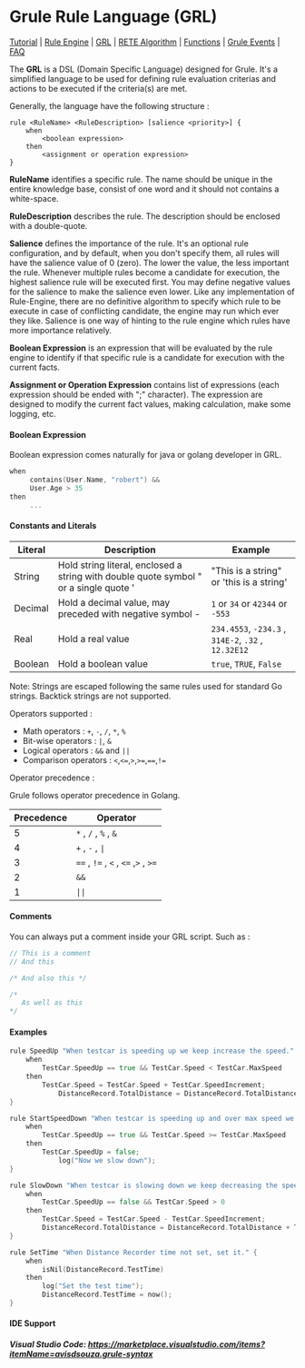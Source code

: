 # Grule Rule Language (GRL)

[Tutorial](Tutorial_en.md) | [Rule Engine](RuleEngine_en.md) | [GRL](GRL_en.md) | [RETE Algorithm](RETE_en.md) | [Functions](Function_en.md) | [Grule Events](GruleEvent_en.md) | [FAQ](FAQ_en.md)

The **GRL** is a DSL (Domain Specific Language) designed for Grule. It's a simplified language
to be used for defining rule evaluation criterias and actions to be executed if the criteria(s) are met.

Generally, the language have the following structure :

```text
rule <RuleName> <RuleDescription> [salience <priority>] {
    when
        <boolean expression>
    then
        <assignment or operation expression>
}
```

**RuleName** identifies a specific rule. The name should be unique in the entire knowledge base, consist of one word and
it should not contains a white-space.

**RuleDescription** describes the rule. The description should be enclosed with a double-quote.

**Salience** defines the importance of the rule. It's an optional rule configuration, and by default, when you don't specify them, all rules will have the salience value of 0 (zero).
The lower the value, the less important the rule. Whenever multiple rules become a candidate for execution, the highest salience rule will be executed first. You may define negative values for the salience to make the salience even lower. Like any implementation of Rule-Engine, there are no definitive algorithm to specify which rule to be execute in case of conflicting candidate, the engine may run which ever they like.
Salience is one way of hinting to the rule engine which rules have more importance relatively.

**Boolean Expression** is an expression that will be evaluated by the rule engine to identify if that specific rule
is a candidate for execution with the current facts.

**Assignment or Operation Expression** contains list of expressions (each expression should be ended with ";" character).
The expression are designed to modify the current fact values, making calculation, make some logging, etc.

#### Boolean Expression

Boolean expression comes naturally for java or golang developer in GRL.

```go
when
     contains(User.Name, "robert") &&
     User.Age > 35
then
     ...
```

#### Constants and Literals

| Literal | Description                                                            | Example                          |
| ------- | ---------------------------------------------------------------------- | -------------------------------- |
| String  | Hold string literal, enclosed a string with double quote symbol &quot; or a single quote ' | "This is a string" or 'this is a string' |
| Decimal | Hold a decimal value, may preceded with negative symbol -             | `1` or `34` or `42344` or `-553` |
| Real    | Hold a real value                                                      | `234.4553`, `-234.3` , `314E-2`, `.32` , `12.32E12`  |
| Boolean | Hold a boolean value                                                   | `true`, `TRUE`, `False`          |

Note: Strings are escaped following the same rules used for standard Go strings. Backtick strings are not supported.

Operators supported :

* Math operators : `+`, `-`, `/`, `*`, `%`
* Bit-wise operators : `|`, `&`
* Logical operators : `&&` and `||`
* Comparison operators : `<`,`<=`,`>`,`>=`,`==`,`!=` 

Operator precedence :

Grule follows operator precedence in Golang.

| Precedence |  Operator |
| ---------- | --------- |
|    5       |      `*` , `/` , `%` , `&` |
|    4       |      `+` , `-` , `\|`     |
|    3       |      `==` , `!=` , `<` , `<=` ,`>` , `>=`  |
|    2       |      `&&`  |
|    1       |      `\|\|`  |

#### Comments

You can always put a comment inside your GRL script. Such as :

```go
// This is a comment
// And this

/* And also this */

/*
   As well as this
*/
```

#### Examples

```go
rule SpeedUp "When testcar is speeding up we keep increase the speed."  {
    when
        TestCar.SpeedUp == true && TestCar.Speed < TestCar.MaxSpeed
    then
        TestCar.Speed = TestCar.Speed + TestCar.SpeedIncrement;
            DistanceRecord.TotalDistance = DistanceRecord.TotalDistance + TestCar.Speed;
}

rule StartSpeedDown "When testcar is speeding up and over max speed we change to speed down."  {
    when
        TestCar.SpeedUp == true && TestCar.Speed >= TestCar.MaxSpeed
    then
        TestCar.SpeedUp = false;
            log("Now we slow down");
}

rule SlowDown "When testcar is slowing down we keep decreasing the speed."  {
    when
        TestCar.SpeedUp == false && TestCar.Speed > 0
    then
        TestCar.Speed = TestCar.Speed - TestCar.SpeedIncrement;
        DistanceRecord.TotalDistance = DistanceRecord.TotalDistance + TestCar.Speed;
}

rule SetTime "When Distance Recorder time not set, set it." {
    when
        isNil(DistanceRecord.TestTime)
    then
        log("Set the test time");
        DistanceRecord.TestTime = now();
}
```

#### IDE Support
##### Visual Studio Code: https://marketplace.visualstudio.com/items?itemName=avisdsouza.grule-syntax
